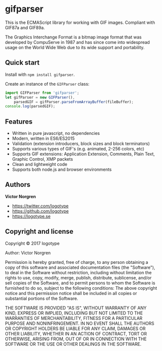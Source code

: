 # gifparser

This is the ECMAScript library for working with GIF images. Compliant with GIF87a and GIF89a.

The Graphics Interchange Format is a bitmap image format that was developed by CompuServe in 1987 and has since come into widespread usage on the World Wide Web due to its wide support and portability.


Quick start
-----------

Install with `npm install gifparser`.

Create an instance of the `GIFParser` class:

```javascript
import GIFParser from 'gifparser';
let gifParser = new GIFParser(),
    parsedGIF = gifParser.parseFromArrayBuffer(fileBuffer);
console.log(parsedGIF);
```


Features
--------
+ Written in pure javascript, no dependencies
+ Modern, written in ES6/ES2015
+ Validation (extension introducers, block sizes and block terminators)
+ Supports various types of GIF's (e.g. animated, 2-256 colors, etc)
+ Supports GIF extensions: Application Extension, Comments, Plain Text, Graphic Control, XMP packets
+ Clean and lightweight code
+ Supports both node.js and browser environments


Authors
-------

**Victor Norgren**

+ https://twitter.com/logotype
+ https://github.com/logotype
+ https://logotype.se


Copyright and license
---------------------

Copyright © 2017 logotype

Author: Victor Norgren

Permission is hereby granted, free of charge, to any person obtaining a copy
of this software and associated documentation files (the "Software"), to
deal in the Software without restriction, including without limitation the
rights to use, copy, modify, merge, publish, distribute, sublicense, and/or
sell copies of the Software, and to permit persons to whom the Software is
furnished to do so, subject to the following conditions:  The above copyright
notice and this permission notice shall be included in all copies or
substantial portions of the Software.

THE SOFTWARE IS PROVIDED "AS IS", WITHOUT WARRANTY OF ANY KIND, EXPRESS OR
IMPLIED, INCLUDING BUT NOT LIMITED TO THE WARRANTIES OF MERCHANTABILITY,
FITNESS FOR A PARTICULAR PURPOSE AND NONINFRINGEMENT. IN NO EVENT SHALL THE
AUTHORS OR COPYRIGHT HOLDERS BE LIABLE FOR ANY CLAIM, DAMAGES OR OTHER
LIABILITY, WHETHER IN AN ACTION OF CONTRACT, TORT OR OTHERWISE, ARISING FROM,
OUT OF OR IN CONNECTION WITH THE SOFTWARE OR THE USE OR OTHER DEALINGS
IN THE SOFTWARE.